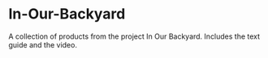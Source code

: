 # In-Our-Backyard
A collection of products from the project In Our Backyard. Includes the text guide and the video.
